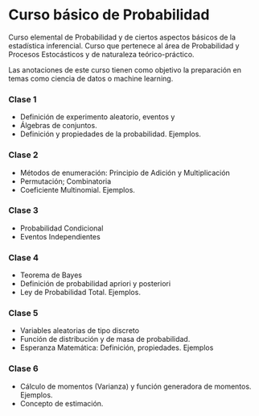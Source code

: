 # Curso básico de Probabilidad

Curso elemental de Probabilidad y de ciertos aspectos básicos de la  estadística inferencial. Curso que  pertenece al  área de Probabilidad y Procesos Estocásticos y de naturaleza teórico-práctico.

Las anotaciones de este curso tienen como objetivo la preparación en temas como ciencia de datos o machine learning.

### Clase 1

* Definición de experimento aleatorio, eventos y
* Álgebras de conjuntos.
* Definición y propiedades de la probabilidad. Ejemplos.

### Clase 2

* Métodos de enumeración: Principio de Adición y Multiplicación
* Permutación; Combinatoria
* Coeficiente Multinomial. Ejemplos.

### Clase 3

* Probabilidad Condicional
* Eventos Independientes

### Clase 4

* Teorema de Bayes
* Definición de probabilidad apriori y posteriori
* Ley de Probabilidad Total. Ejemplos.

### Clase 5

* Variables aleatorias de tipo discreto
* Función de distribución y de masa de probabilidad. 
* Esperanza Matemática: Definición, propiedades. Ejemplos

### Clase 6
* Cálculo de momentos (Varianza) y función generadora de momentos. Ejemplos.
* Concepto de estimación.

